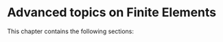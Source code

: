 # Advanced topics on Finite Elements

This chapter contains the following sections:

```{tableofcontents}
```
